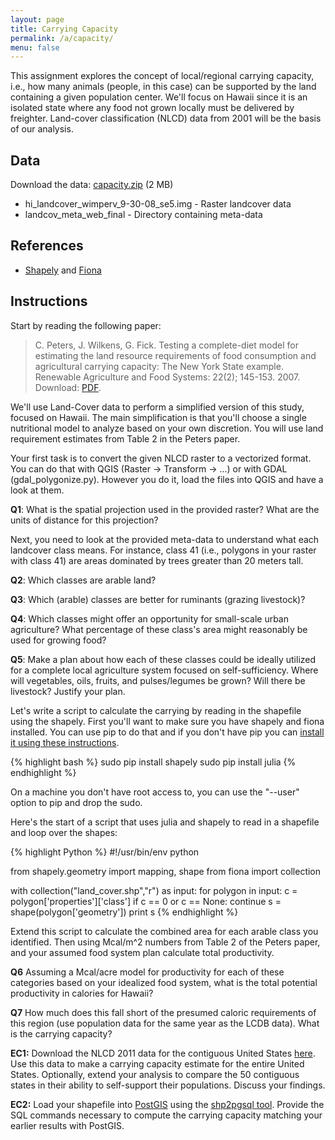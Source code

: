 ```yaml
---
layout: page
title: Carrying Capacity
permalink: /a/capacity/
menu: false
---
```


This assignment explores the concept of local/regional carrying capacity, i.e., how
many animals (people, in this case) can be supported by the land containing a given population center. We'll focus on Hawaii since it is an isolated state where any food not 
grown locally must be delivered by freighter. Land-cover classification (NLCD) data from 2001 will be the basis of our analysis.

## Data

Download the data: [capacity.zip](https://drive.google.com/file/d/0B3Vxw_F2RArqTmt6dGRaR1Frb3c/view?usp=sharing) (2 MB)

  * hi_landcover_wimperv_9-30-08_se5.img - Raster landcover data
  * landcov_meta_web_final - Directory containing meta-data
 
## References

  * [Shapely](https://pypi.python.org/pypi/Shapely) and [Fiona](ttp://www.macwright.org/2012/10/31/gis-with-python-shapely-fiona.html)

## Instructions

Start by reading the following paper:

> C. Peters, J. Wilkens, G. Fick. Testing a complete-diet model for estimating the land 
> resource requirements of food consumption and agricultural carrying capacity: The New 
> York State example. Renewable Agriculture and Food Systems: 22(2); 145-153. 2007. 
> Download: [PDF](/pdfs/Peters2007.pdf).

We'll use Land-Cover data to perform a simplified version of this study, focused on Hawaii. The main simplification is that you'll choose a single nutritional model to analyze based on your own discretion. You will use land requirement estimates from Table 2 in the Peters paper.

Your first task is to convert the given NLCD raster to a vectorized format. You can do that with QGIS (Raster -> Transform -> ...) or with GDAL (gdal_polygonize.py). However you do it, load the files into QGIS and have a look at them.

**Q1**: What is the spatial projection used in the provided raster? What are the units of distance for this projection?

Next, you need to look at the provided meta-data to understand what each landcover class means. For instance, class 41 (i.e., polygons in your raster with class 41) are areas dominated by trees greater than 20 meters tall.

**Q2**: Which classes are arable land? 

**Q3**: Which (arable) classes are better for ruminants (grazing livestock)?

**Q4**: Which classes might offer an opportunity for small-scale urban agriculture? What percentage of these class's area might reasonably be used for growing food?

**Q5**: Make a plan about how each of these classes could be ideally utilized for a complete local agriculture system focused on self-sufficiency. Where will vegetables, oils, fruits, and pulses/legumes be grown? Will there be livestock? Justify your plan.

Let's write a script to calculate the carrying by reading in the shapefile using the shapely. First you'll want to make sure you have shapely and fiona installed. You can use pip to do that and if you don't have pip you can [install it using these instructions](https://pip.pypa.io/en/latest/installing.html).

{% highlight bash %}
sudo pip install shapely
sudo pip install julia
{% endhighlight %}

On a machine you don't have root access to, you can use the "--user" option to pip and drop the sudo.

Here's the start of a script that uses julia and shapely to read in a shapefile and loop over the shapes:

{% highlight Python %}
#!/usr/bin/env python

from shapely.geometry import mapping, shape
from fiona import collection

with collection("land_cover.shp","r") as input:
  for polygon in input:
    c = polygon['properties']['class']
    if c == 0 or c == None:
      continue
    s = shape(polygon['geometry'])
    print s
{% endhighlight %}

Extend this script to calculate the combined area for each arable class you identified. Then using Mcal/m^2 numbers from Table 2 of the Peters paper, and your assumed food system plan calculate total productivity.

**Q6** Assuming a Mcal/acre model for productivity for each of these categories based on your idealized food system, what is the total potential productivity in calories for Hawaii? 

**Q7** How much does this fall short of the presumed caloric requirements of this region (use population data for the same year as the LCDB data). What is the carrying capacity?

**EC1:** Download the NLCD 2011 data for the contiguous United States [here](http://www.mrlc.gov/nlcd11_data.php). Use this data to make a carrying capacity estimate for the entire United States. Optionally, extend your analysis to compare the 50 contiguous states in their ability to self-support their populations. Discuss your findings.

**EC2:** Load your shapefile into [PostGIS](http://postgis.net/) using the [shp2pgsql tool](http://suite.opengeo.org/4.1/dataadmin/pgGettingStarted/shp2pgsql.html). Provide the SQL commands necessary to compute the carrying capacity matching your earlier results with PostGIS.